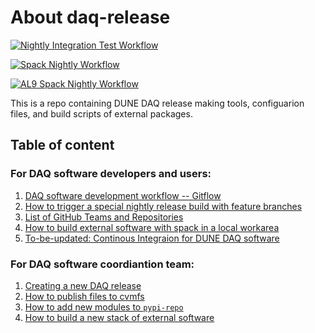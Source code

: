 # About daq-release

[![Nightly Integration Test Workflow](https://github.com/DUNE-DAQ/daq-release/actions/workflows/nightly-integtest.yml/badge.svg)](https://github.com/DUNE-DAQ/daq-release/actions/workflows/nightly-integtest.yml)

[![Spack Nightly Workflow](https://github.com/DUNE-DAQ/daq-release/actions/workflows/nightly-spack.yml/badge.svg)](https://github.com/DUNE-DAQ/daq-release/actions/workflows/nightly-spack.yml)

[![AL9 Spack Nightly Workflow](https://github.com/DUNE-DAQ/daq-release/actions/workflows/nightly-spack-alma9.yml/badge.svg)](https://github.com/DUNE-DAQ/daq-release/actions/workflows/nightly-spack-alma9.yml)



This is a repo containing DUNE DAQ release making tools, configuarion files, and build scripts of external packages. 

## Table of content

### For DAQ software developers and users:
1. [DAQ software development workflow -- Gitflow](development_workflow_gitflow.md)
2. [How to trigger a special nightly release build with feature branches](feature_branch_ci_build.md)
3. [List of GitHub Teams and Repositories](team_repos.md)
4. [How to build external software with spack in a local workarea](Build-external-packages-with-spack-in-a-work-area.md)
5. [To-be-updated: Continous Integraion for DUNE DAQ software](ci_github_action.md)

### For DAQ software coordiantion team:

1. [Creating a new DAQ release](create_release_spack.md)
2. [How to publish files to cvmfs](publish_to_cvmfs.md)
3. [How to add new modules to `pypi-repo`](add_modules_to_pypi_repo.md)
4. [How to build a new stack of external software](Build-new-external-software-stack.md)
